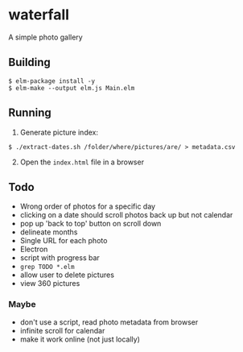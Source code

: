 # waterfall
A simple photo gallery


## Building

```
$ elm-package install -y
$ elm-make --output elm.js Main.elm
```

## Running

1. Generate picture index:

```
$ ./extract-dates.sh /folder/where/pictures/are/ > metadata.csv
```

2. Open the `index.html` file in a browser


## Todo

- Wrong order of photos for a specific day
- clicking on a date should scroll photos back up but not calendar
- pop up 'back to top' button on scroll down
- delineate months
- Single URL for each photo
- Electron
- script with progress bar
- `grep TODO *.elm`
- allow user to delete pictures
- view 360 pictures

### Maybe

- don't use a script, read photo metadata from browser
- infinite scroll for calendar
- make it work online (not just locally)
